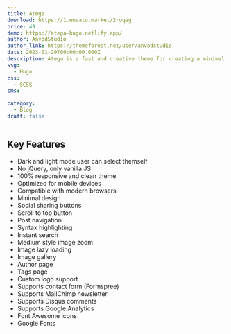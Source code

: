 ```yaml
---
title: Atega
download: https://1.envato.market/2roqeg
price: 49
demo: https://atega-hugo.netlify.app/
author: AnvodStudio
author_link: https://themeforest.net/user/anvodstudio
date: 2023-01-29T00:00:00.000Z
description: Atega is a fast and creative theme for creating a minimal blog for Hugo.
ssg:
  - Hugo
css:
  - SCSS
cms:

category:
  - Blog
draft: false
---
```


## Key Features

- Dark and light mode user can select themself
- No jQuery, only vanilla JS
- 100% responsive and clean theme
- Optimized for mobile devices
- Compatible with modern browsers
- Minimal design
- Social sharing buttons
- Scroll to top button
- Post navigation
- Syntax highlighting
- Instant search
- Medium style image zoom
- Image lazy loading
- Image gallery
- Author page
- Tags page
- Custom logo support
- Supports contact form (Formspree)
- Supports MailChimp newsletter
- Supports Disqus comments
- Supports Google Analytics
- Font Awesome icons
- Google Fonts
